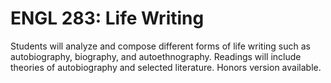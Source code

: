 # ENGL 283: Life Writing

Students will analyze and compose different forms of life writing such as autobiography, biography, and autoethnography. Readings will include theories of autobiography and selected literature. Honors version available.